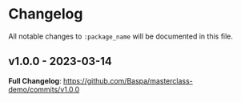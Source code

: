 # Changelog

All notable changes to `:package_name` will be documented in this file.

## v1.0.0 - 2023-03-14

**Full Changelog**: https://github.com/Baspa/masterclass-demo/commits/v1.0.0
